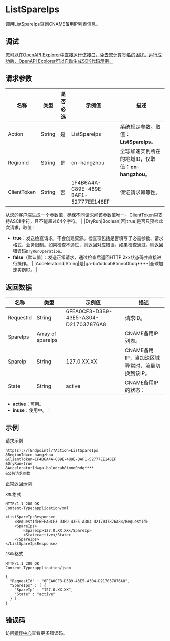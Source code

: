 # ListSpareIps

调用ListSpareIps查询CNAME备用IP列表信息。

## 调试

[您可以在OpenAPI Explorer中直接运行该接口，免去您计算签名的困扰。运行成功后，OpenAPI Explorer可以自动生成SDK代码示例。](https://api.aliyun.com/#product=Ga&api=ListSpareIps&type=RPC&version=2019-11-20)

## 请求参数

|名称|类型|是否必选|示例值|描述|
|--|--|----|---|--|
|Action|String|是|ListSpareIps|系统规定参数。取值：**ListSpareIps**。 |
|RegionId|String|是|cn-hangzhou|全球加速实例所在的地域ID，仅取值：**cn-hangzhou**。 |
|ClientToken|String|否|1F4B6A4A-C89E-489E-BAF1-52777EE148EF|保证请求幂等性。

 从您的客户端生成一个参数值，确保不同请求间该参数值唯一。ClientToken只支持ASCII字符，且不能超过64个字符。 |
|DryRun|Boolean|否|true|是否只预检此次请求，取值：

 -   **true**：发送检查请求，不会创建资源。检查项包括是否填写了必需参数、请求格式、业务限制。如果检查不通过，则返回对应错误。如果检查通过，则返回错误码`DryRunOperation`。
-   **false**（默认值）：发送正常请求，通过检查后返回HTTP 2xx状态码并直接进行操作。 |
|AcceleratorId|String|是|ga-bp1odcab8tmno0hdq\*\*\*\*|全球加速实例ID。 |

## 返回数据

|名称|类型|示例值|描述|
|--|--|---|--|
|RequestId|String|6FEA0CF3-D3B9-43E5-A304-D217037876A8|请求ID。 |
|SpareIps|Array of spareIps| |CNAME备用IP列表。 |
|SpareIp|String|127.0.XX.XX|CNAME备用IP，当加速区域异常时，流量切换到该IP。 |
|State|String|active|CNAME备用IP的状态：

 -   **active**：可用。
-   **inuse**：使用中。 |

## 示例

请求示例

```
http(s)://[Endpoint]/?Action=ListSpareIps
&RegionId=cn-hangzhou
&ClientToken=1F4B6A4A-C89E-489E-BAF1-52777EE148EF
&DryRun=true
&AcceleratorId=ga-bp1odcab8tmno0hdq****
&公共请求参数
```

正常返回示例

`XML`格式

```
HTTP/1.1 200 OK
Content-Type:application/xml

<ListSpareIpsResponse>
    <RequestId>6FEA0CF3-D3B9-43E5-A304-D217037876A8</RequestId>
    <SpareIps>
        <SpareIp>127.0.XX.XX</SpareIp>
        <State>active</State>
    </SpareIps>
</ListSpareIpsResponse>
```

`JSON`格式

```
HTTP/1.1 200 OK
Content-Type:application/json

{
  "RequestId" : "6FEA0CF3-D3B9-43E5-A304-D217037876A8",
  "SpareIps" : [ {
    "SpareIp" : "127.0.XX.XX",
    "State" : "active"
  } ]
}
```

## 错误码

访问[错误中心](https://error-center.aliyun.com/status/product/Ga)查看更多错误码。

